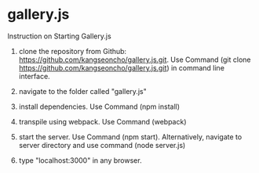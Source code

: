 # gallery.js

Instruction on Starting Gallery.js

1. clone the repository from Github: https://github.com/kangseoncho/gallery.js.git.
Use Command (git clone https://github.com/kangseoncho/gallery.js.git) in command line interface.

2. navigate to the folder called "gallery.js"

3. install dependencies.
Use Command (npm install)

4. transpile using webpack.
Use Command (webpack)

5. start the server.
Use Command (npm start). Alternatively, navigate to server directory and use command (node server.js)

6. type "localhost:3000" in any browser.
